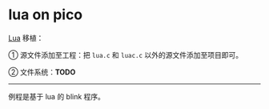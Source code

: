 # lua on pico

[Lua](https://www.lua.org/)  移植：

① 源文件添加至工程：把 `lua.c` 和 `luac.c` 以外的源文件添加至项目即可。

② 文件系统：**TODO**

---

例程是基于 lua 的 blink 程序。
